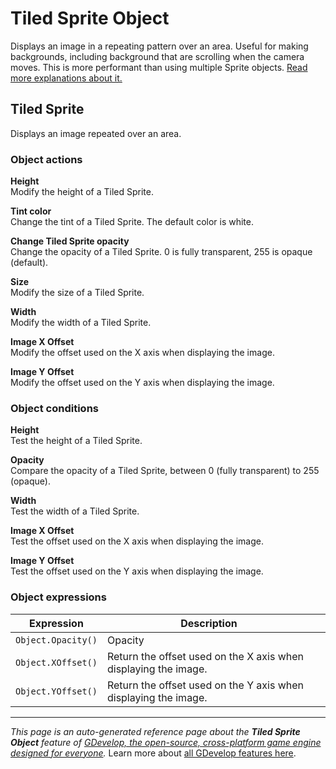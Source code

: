 # Tiled Sprite Object

Displays an image in a repeating pattern over an area. Useful for making backgrounds, including background that are scrolling when the camera moves. This is more performant than using multiple Sprite objects. [Read more explanations about it.](https://wiki.gdevelop.io/gdevelop5/objects/tiled_sprite)



## Tiled Sprite 

Displays an image repeated over an area. 

### Object actions

**Height**  
Modify the height of a Tiled Sprite.

**Tint color**  
Change the tint of a Tiled Sprite. The default color is white.

**Change Tiled Sprite opacity**  
Change the opacity of a Tiled Sprite. 0 is fully transparent, 255 is opaque (default).

**Size**  
Modify the size of a Tiled Sprite.

**Width**  
Modify the width of a Tiled Sprite.

**Image X Offset**  
Modify the offset used on the X axis when displaying the image.

**Image Y Offset**  
Modify the offset used on the Y axis when displaying the image.

### Object conditions

**Height**  
Test the height of a Tiled Sprite.

**Opacity**  
Compare the opacity of a Tiled Sprite, between 0 (fully transparent) to 255 (opaque).

**Width**  
Test the width of a Tiled Sprite.

**Image X Offset**  
Test the offset used on the X axis when displaying the image.

**Image Y Offset**  
Test the offset used on the Y axis when displaying the image.

### Object expressions

| Expression | Description |  |
|-----|-----|-----|
| `Object.Opacity()` | Opacity ||
| `Object.XOffset()` | Return the offset used on the X axis when displaying the image. ||
| `Object.YOffset()` | Return the offset used on the Y axis when displaying the image. ||

---
*This page is an auto-generated reference page about the **Tiled Sprite Object** feature of [GDevelop, the open-source, cross-platform game engine designed for everyone](https://gdevelop.io/).* Learn more about [all GDevelop features here](/gdevelop5/all-features).